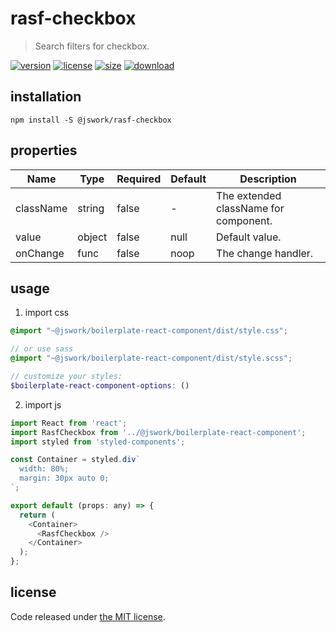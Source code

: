 # rasf-checkbox
> Search filters for checkbox.

[![version][version-image]][version-url]
[![license][license-image]][license-url]
[![size][size-image]][size-url]
[![download][download-image]][download-url]

## installation
```shell
npm install -S @jswork/rasf-checkbox
```

## properties
| Name      | Type   | Required | Default | Description                           |
| --------- | ------ | -------- | ------- | ------------------------------------- |
| className | string | false    | -       | The extended className for component. |
| value     | object | false    | null    | Default value.                        |
| onChange  | func   | false    | noop    | The change handler.                   |


## usage
1. import css
  ```scss
  @import "~@jswork/boilerplate-react-component/dist/style.css";

  // or use sass
  @import "~@jswork/boilerplate-react-component/dist/style.scss";

  // customize your styles:
  $boilerplate-react-component-options: ()
  ```
2. import js
  ```js
  import React from 'react';
  import RasfCheckbox from '../@jswork/boilerplate-react-component';
  import styled from 'styled-components';

  const Container = styled.div`
    width: 80%;
    margin: 30px auto 0;
  `;

  export default (props: any) => {
    return (
      <Container>
        <RasfCheckbox />
      </Container>
    );
  };

  ```

## license
Code released under [the MIT license](https://github.com/afeiship/rasf-checkbox/blob/master/LICENSE.txt).

[version-image]: https://img.shields.io/npm/v/@jswork/rasf-checkbox
[version-url]: https://npmjs.org/package/@jswork/rasf-checkbox

[license-image]: https://img.shields.io/npm/l/@jswork/rasf-checkbox
[license-url]: https://github.com/afeiship/rasf-checkbox/blob/master/LICENSE.txt

[size-image]: https://img.shields.io/bundlephobia/minzip/@jswork/rasf-checkbox
[size-url]: https://github.com/afeiship/rasf-checkbox/blob/master/dist/rasf-checkbox.min.js

[download-image]: https://img.shields.io/npm/dm/@jswork/rasf-checkbox
[download-url]: https://www.npmjs.com/package/@jswork/rasf-checkbox
